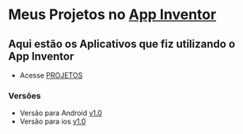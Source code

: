 # Meus Projetos no [App Inventor](https://appinventor.mit.edu/)

## Aqui estão os Aplicativos que fiz utilizando o App Inventor

 - Acesse [PROJETOS](https://github.com/IsaacMRodrigues/isaac-app-inventor-projects/tree/master/PROJETOS)

### Versões 
 - Versão para Android [v1.0](https://github.com/IsaacMRodrigues/isaac-app-inventor-projects/releases/tag/v1.0)
 - Versão para ios [v1.0](https://github.com/IsaacMRodrigues/isaac-app-inventor-projects/releases/tag/v1.1)
